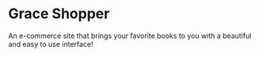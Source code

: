 # Grace Shopper

An e-commerce site that brings your favorite books to you with a beautiful and easy to use interface!
